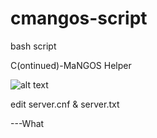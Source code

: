 # cmangos-script

bash script

C(ontinued)-MaNGOS Helper

![alt text](https://i.imgur.com/R51qJ33.png)

edit server.cnf & server.txt
















---What
